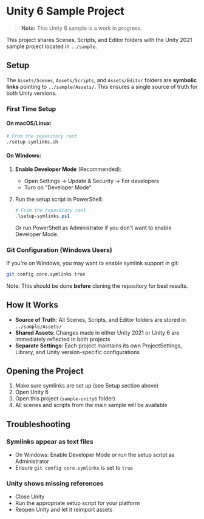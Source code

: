 # Unity 6 Sample Project

> **Note:** This Unity 6 sample is a work in progress.

This project shares Scenes, Scripts, and Editor folders with the Unity 2021 sample project located in `../sample`.

## Setup

The `Assets/Scenes`, `Assets/Scripts`, and `Assets/Editor` folders are **symbolic links** pointing to `../sample/Assets/`. This ensures a single source of truth for both Unity versions.

### First Time Setup

#### On macOS/Linux:
```bash
# From the repository root
./setup-symlinks.sh
```

#### On Windows:
1. **Enable Developer Mode** (Recommended):
   - Open Settings → Update & Security → For developers
   - Turn on "Developer Mode"

2. Run the setup script in PowerShell:
   ```powershell
   # From the repository root
   .\setup-symlinks.ps1
   ```

   Or run PowerShell as Administrator if you don't want to enable Developer Mode.

### Git Configuration (Windows Users)

If you're on Windows, you may want to enable symlink support in git:

```bash
git config core.symlinks true
```

Note: This should be done **before** cloning the repository for best results.

## How It Works

- **Source of Truth**: All Scenes, Scripts, and Editor folders are stored in `../sample/Assets/`
- **Shared Assets**: Changes made in either Unity 2021 or Unity 6 are immediately reflected in both projects
- **Separate Settings**: Each project maintains its own ProjectSettings, Library, and Unity version-specific configurations

## Opening the Project

1. Make sure symlinks are set up (see Setup section above)
2. Open Unity 6
3. Open this project (`sample-unity6` folder)
4. All scenes and scripts from the main sample will be available

## Troubleshooting

### Symlinks appear as text files
- On Windows: Enable Developer Mode or run the setup script as Administrator
- Ensure `git config core.symlinks` is set to `true`

### Unity shows missing references
- Close Unity
- Run the appropriate setup script for your platform
- Reopen Unity and let it reimport assets

